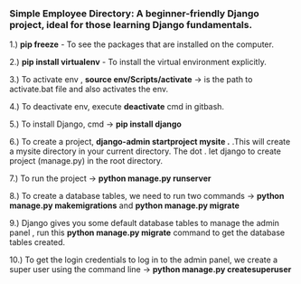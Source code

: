 ### Simple Employee Directory: A beginner-friendly Django project, ideal for those learning Django fundamentals.

1.) **pip freeze** - To see the packages that are installed on the computer.

2.) **pip install virtualenv** - To install the virtual environment explicitly.

3.) To activate env , **source env/Scripts/activate** -> is the path to activate.bat file and also activates the env.

4.) To deactivate env, execute **deactivate** cmd in gitbash.

5.) To install Django, cmd -> **pip install django**

6.) To create a project, **django-admin startproject mysite .** .This will create a mysite directory in your current directory. The dot . let django to create project (manage.py) in the root directory.

7.) To run the project -> **python manage.py runserver**

8.) To create a database tables, we need to run two commands -> **python manage.py makemigrations** and **python manage.py migrate**

9.) Django gives you some default database tables to manage the admin panel , run this **python manage.py migrate** command to get the database tables created.

10.) To get the login credentials to log in to the admin panel, we create a super user using the command line -> **python manage.py createsuperuser**
